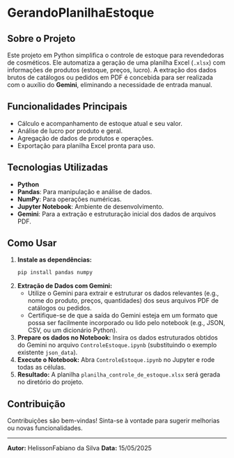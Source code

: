 # GerandoPlanilhaEstoque

## Sobre o Projeto

Este projeto em Python simplifica o controle de estoque para revendedoras de cosméticos. Ele automatiza a geração de uma planilha Excel (`.xlsx`) com informações de produtos (estoque, preços, lucro). A extração dos dados brutos de catálogos ou pedidos em PDF é concebida para ser realizada com o auxílio do **Gemini**, eliminando a necessidade de entrada manual.

## Funcionalidades Principais

* Cálculo e acompanhamento de estoque atual e seu valor.
* Análise de lucro por produto e geral.
* Agregação de dados de produtos e operações.
* Exportação para planilha Excel pronta para uso.

## Tecnologias Utilizadas

* **Python**
* **Pandas**: Para manipulação e análise de dados.
* **NumPy**: Para operações numéricas.
* **Jupyter Notebook**: Ambiente de desenvolvimento.
* **Gemini**: Para a extração e estruturação inicial dos dados de arquivos PDF.

## Como Usar

1.  **Instale as dependências:**
    ```bash
    pip install pandas numpy
    ```
2.  **Extração de Dados com Gemini:**
    * Utilize o Gemini para extrair e estruturar os dados relevantes (e.g., nome do produto, preços, quantidades) dos seus arquivos PDF de catálogos ou pedidos.
    * Certifique-se de que a saída do Gemini esteja em um formato que possa ser facilmente incorporado ou lido pelo notebook (e.g., JSON, CSV, ou um dicionário Python).
3.  **Prepare os dados no Notebook:** Insira os dados estruturados obtidos do Gemini no arquivo `ControleEstoque.ipynb` (substituindo o exemplo existente `json_data`).
4.  **Execute o Notebook:** Abra `ControleEstoque.ipynb` no Jupyter e rode todas as células.
5.  **Resultado:** A planilha `planilha_controle_de_estoque.xlsx` será gerada no diretório do projeto.

## Contribuição

Contribuições são bem-vindas! Sinta-se à vontade para sugerir melhorias ou novas funcionalidades.

---

**Autor:** HelissonFabiano da Silva
**Data:** 15/05/2025
